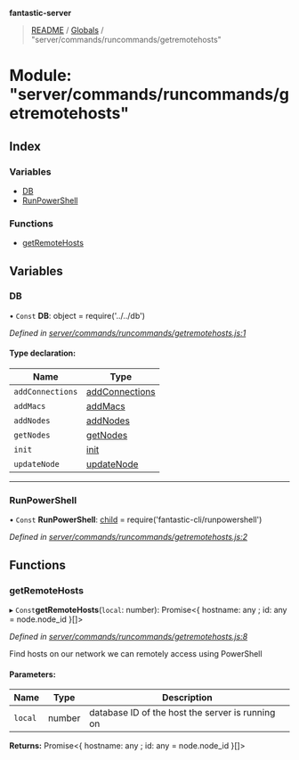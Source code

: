 **fantastic-server**

> [README](../README.md) / [Globals](../globals.md) / "server/commands/runcommands/getremotehosts"

# Module: "server/commands/runcommands/getremotehosts"

## Index

### Variables

* [DB](_server_commands_runcommands_getremotehosts_.md#db)
* [RunPowerShell](_server_commands_runcommands_getremotehosts_.md#runpowershell)

### Functions

* [getRemoteHosts](_server_commands_runcommands_getremotehosts_.md#getremotehosts)

## Variables

### DB

• `Const` **DB**: object = require('../../db')

*Defined in [server/commands/runcommands/getremotehosts.js:1](https://github.com/besimorhino/project-fantastic/blob/a9b4b41/server/commands/runcommands/getremotehosts.js#L1)*

#### Type declaration:

Name | Type |
------ | ------ |
`addConnections` | [addConnections](_server_db_addconnections_index_.md#addconnections) |
`addMacs` | [addMacs](_server_db_addmacs_.md#addmacs) |
`addNodes` | [addNodes](_server_db_addnodes_index_.md#addnodes) |
`getNodes` | [getNodes](_server_db_getnodes_index_.md#getnodes) |
`init` | [init](_server_db_index_.md#init) |
`updateNode` | [updateNode](_server_db_updatenode_.md#updatenode) |

___

### RunPowerShell

• `Const` **RunPowerShell**: [child](_packages_fantastic_cli_runpowershell_.md#child) = require('fantastic-cli/runpowershell')

*Defined in [server/commands/runcommands/getremotehosts.js:2](https://github.com/besimorhino/project-fantastic/blob/a9b4b41/server/commands/runcommands/getremotehosts.js#L2)*

## Functions

### getRemoteHosts

▸ `Const`**getRemoteHosts**(`local`: number): Promise\<{ hostname: any ; id: any = node.node\_id }[]>

*Defined in [server/commands/runcommands/getremotehosts.js:8](https://github.com/besimorhino/project-fantastic/blob/a9b4b41/server/commands/runcommands/getremotehosts.js#L8)*

Find hosts on our network we can remotely access using PowerShell

#### Parameters:

Name | Type | Description |
------ | ------ | ------ |
`local` | number | database ID of the host the server is running on  |

**Returns:** Promise\<{ hostname: any ; id: any = node.node\_id }[]>
